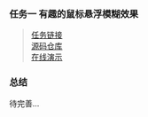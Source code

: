 ### 任务一  有趣的鼠标悬浮模糊效果
> [任务链接](http://ife.baidu.com/course/detail/id/14)  
[源码仓库](https://github.com/DOTA2mm/ife/tree/master/task1)  
[在线演示](http://fedt.xin/ife/task1/)

### 总结
待完善...